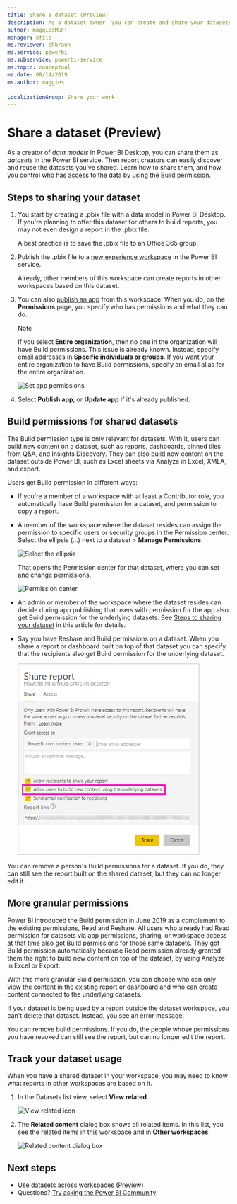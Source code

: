 ```yaml
---
title: Share a dataset (Preview)
description: As a dataset owner, you can create and share your datasets so others can use them. Learn how you can keep control of who has access to the data by using the Build permission.
author: maggiesMSFT
manager: kfile
ms.reviewer: chbraun
ms.service: powerbi
ms.subservice: powerbi-service
ms.topic: conceptual
ms.date: 08/14/2019
ms.author: maggies

LocalizationGroup: Share your work
---
```

# Share a dataset (Preview)

As a creator of *data models* in Power BI Desktop, you can share them as *datasets* in the Power BI service. Then report creators can easily discover and reuse the datasets you've shared. Learn how to share them, and how you control who has access to the data by using the Build permission.

## Steps to sharing your dataset

1. You start by creating a .pbix file with a data model in Power BI Desktop. If you're planning to offer this dataset for others to build reports, you may not even design a report in the .pbix file.

    A best practice is to save the .pbix file to an Office 365 group.

1. Publish the .pbix file to a [new experience workspace](service-create-the-new-workspaces.md) in the Power BI service.
    
    Already, other members of this workspace can create reports in other workspaces based on this dataset.

1. You can also [publish an app](service-create-distribute-apps.md) from this workspace. When you do, on the **Permissions** page, you specify who has permissions and what they can do.

    > [!NOTE]
    > If you select **Entire organization**, then no one in the organization will have Build permissions. This issue is already known. Instead, specify email addresses in **Specific individuals or groups**.  If you want your entire organization to have Build permissions, specify an email alias for the entire organization.

    ![Set app permissions](media/service-datasets-build-permissions/power-bi-dataset-app-permissions.png)

1. Select **Publish app**, or **Update app** if it's already published.

## Build permissions for shared datasets

The Build permission type is only relevant for datasets. With it, users can build new content on a dataset, such as reports, dashboards, pinned tiles from Q&A, and Insights Discovery. They can also build new content on the dataset outside Power BI, such as Excel sheets via Analyze in Excel, XMLA, and export.

Users get Build permission in different ways:

- If you're a member of a workspace with at least a Contributor role, you automatically have Build permission for a dataset, and permission to copy a report.
 
- A member of the workspace where the dataset resides can assign the permission to specific users or security groups in the Permission center. Select the ellipsis (…) next to a dataset > **Manage Permissions**.

    ![Select the ellipsis](media/service-datasets-build-permissions/power-bi-dataset-manage-permissions.png)

    That opens the Permission center for that dataset, where you can set and change permissions.

    ![Permission center](media/service-datasets-build-permissions/power-bi-dataset-permissions.png)

- An admin or member of the workspace where the dataset resides can decide during app publishing that users with permission for the app also get Build permission for the underlying datasets. See [Steps to sharing your dataset](#steps-to-sharing-your-dataset) in this article for details.

- Say you have Reshare and Build permissions on a dataset. When you share a report or dashboard built on top of that dataset you can specify that the recipients also get Build permission for the underlying dataset.

    ![Build permissions](media/service-datasets-build-permissions/power-bi-share-report-allow-users.png)

You can remove a person's Build permissions for a dataset. If you do, they can still see the report built on the shared dataset, but they can no longer edit it.

## More granular permissions

Power BI introduced the Build permission in June 2019 as a complement to the existing permissions, Read and Reshare. All users who already had Read permission for datasets via app permissions, sharing, or workspace access at that time also got Build permissions for those same datasets. They got Build permission automatically because Read permission already granted them the right to build new content on top of the dataset, by using Analyze in Excel or Export.

With this more granular Build permission, you can choose who can only view the content in the existing report or dashboard and who can create content connected to the underlying datasets.

If your dataset is being used by a report outside the dataset workspace, you can't delete that dataset. Instead, you see an error message.

You can remove build permissions. If you do, the people whose permissions you have revoked can still see the report, but can no longer edit the report.

## Track your dataset usage

When you have a shared dataset in your workspace, you may need to know what reports in other workspaces are based on it.

1. In the Datasets list view, select **View related**.

    ![View related icon](media/service-datasets-build-permissions/power-bi-dataset-view-related-to-dataset.png)

1. The **Related content** dialog box shows all related items. In this list, you see the related items in this workspace and in **Other workspaces**.
 
    ![Related content dialog box](media/service-datasets-build-permissions/power-bi-dataset-related-workspaces.png)

## Next steps

- [Use datasets across workspaces (Preview)](service-datasets-across-workspaces.md)
- Questions? [Try asking the Power BI Community](http://community.powerbi.com/)

